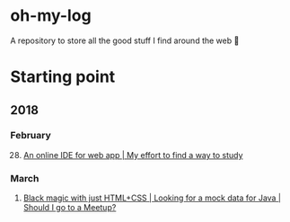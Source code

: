 # oh-my-log
A repository to store all the good stuff I find around the web :flashlight:

# Starting point    

## 2018 

### February
28. [An online IDE for web app | My effort to find a way to study](2018/february/28/28.md)

### March
01. [Black magic with just HTML+CSS | Looking for a mock data for Java | Should I go to a Meetup?](2018/march/01.md)
